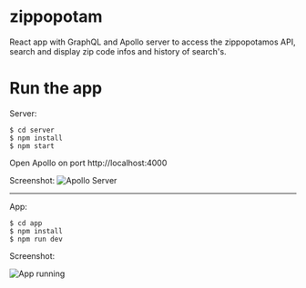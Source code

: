 # zippopotam

React app with GraphQL and Apollo server to access the zippopotamos API, search and display zip code infos and history of search's.

# Run the app

Server:
```
$ cd server
$ npm install
$ npm start
```

Open Apollo on port http://localhost:4000

Screenshot:
![Apollo Server](https://projetos.thbastos.com/apollo-server.png)

---

App:
```
$ cd app
$ npm install
$ npm run dev
```

Screenshot:

![App running](http://projetos.thbastos.com/app-running.gif)
